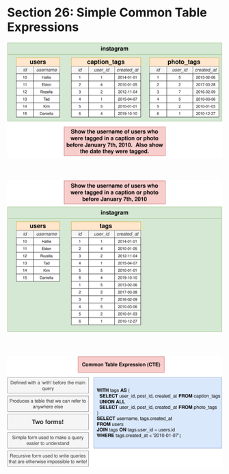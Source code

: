 # Section 26: Simple Common Table Expressions

<div align="center"><img src="../diagrams/23/sql-1.svg" /></div><br/><br/><br/>
<div align="center"><img src="../diagrams/23/sql-2.svg" /></div><br/><br/><br/>
<div align="center"><img src="../diagrams/23/sql-3.svg" /></div><br/><br/><br/>
